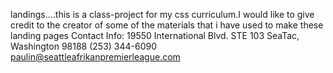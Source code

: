 landings....this is a class-project for my css curriculum.I would like to give credit to the creator of some of the materials that i have 
used to make these landing pages 
Contact Info:
19550 International Blvd. STE 103 SeaTac, Washington 98188
(253) 344-6090
paulin@seattleafrikanpremierleague.com